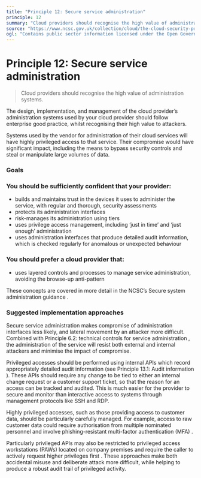 ```yaml
---
title: "Principle 12: Secure service administration"
principle: 12
summary: "Cloud providers should recognise the high value of administration systems."
source: "https://www.ncsc.gov.uk/collection/cloud/the-cloud-security-principles/principle-12-secure-service-administration"
ogl: "Contains public sector information licensed under the Open Government Licence v3.0. https://www.nationalarchives.gov.uk/doc/open-government-licence/version/3/"
---
```


# Principle 12: Secure service administration

> Cloud providers should recognise the high value of administration systems.

The design, implementation, and management of the cloud provider’s administration systems used by your cloud provider should follow enterprise good practice, whilst recognising their high value to attackers.

Systems used by the vendor for administration of their cloud services will have highly privileged access to that service. Their compromise would have significant impact, including the means to bypass security controls and steal or manipulate large volumes of data.

### Goals

### You should be sufficiently confident that your provider:

- builds and maintains trust in the devices it uses to administer the service, with regular and thorough, security assessments
- protects its administration interfaces
- risk-manages its administration using tiers
- uses privilege access management, including ‘just in time’ and ‘just enough’ administration
- uses administration interfaces that produce detailed audit information, which is checked regularly for anomalous or unexpected behaviour

### You should prefer a cloud provider that:

- uses layered controls and processes to manage service administration, avoiding the browse-up anti-pattern

These concepts are covered in more detail in the NCSC’s Secure system administration guidance .

### Suggested implementation approaches

Secure service administration makes compromise of administration interfaces less likely, and lateral movement by an attacker more difficult. Combined with Principle 6.2: technical controls for service administration , the administration of the service will resist both external and internal attackers and minimise the impact of compromise.

Privileged accesses should be performed using internal APIs which record appropriately detailed audit information (see Principle 13.1: Audit information ). These APIs should require any change to be tied to either an internal change request or a customer support ticket, so that the reason for an access can be tracked and audited. This is much easier for the provider to secure and monitor than interactive access to systems through management protocols like SSH and RDP.

Highly privileged accesses, such as those providing access to customer data, should be particularly carefully managed. For example, access to raw customer data could require authorisation from multiple nominated personnel and involve phishing-resistant multi-factor authentication (MFA) .

Particularly privileged APIs may also be restricted to privileged access workstations (PAWs) located on company premises and require the caller to actively request higher privileges first . These approaches make both accidental misuse and deliberate attack more difficult, while helping to produce a robust audit trail of privileged activity.
